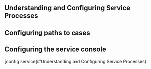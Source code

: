 ## Understanding and Configuring Service Processes
## Configuring paths to cases 
## Configuring the service console

[config service](#Understanding and Configuring Service Processes)